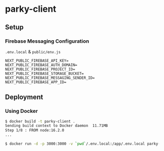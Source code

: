 # parky-client

## Setup

### Firebase Messaging Configuration

`.env.local` & `public/env.js`

```
NEXT_PUBLIC_FIREBASE_API_KEY=
NEXT_PUBLIC_FIREBASE_AUTH_DOMAIN=
NEXT_PUBLIC_FIREBASE_PROJECT_ID=
NEXT_PUBLIC_FIREBASE_STORAGE_BUCKET=
NEXT_PUBLIC_FIREBASE_MESSAGING_SENDER_ID=
NEXT_PUBLIC_FIREBASE_APP_ID=
```

## Deployment

### Using Docker

```sh
$ docker build -t parky-client .
Sending build context to Docker daemon  11.71MB
Step 1/8 : FROM node:16.2.0
...

$ docker run -d -p 3000:3000 -v `pwd`/.env.local:/app/.env.local parky-client
```
